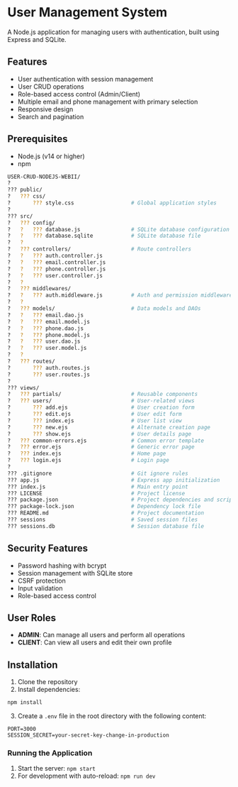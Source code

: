 # User Management System

A Node.js application for managing users with authentication, built using Express and SQLite.

## Features

- User authentication with session management
- User CRUD operations
- Role-based access control (Admin/Client)
- Multiple email and phone management with primary selection
- Responsive design
- Search and pagination

## Prerequisites

- Node.js (v14 or higher)
- npm

```bash
USER-CRUD-NODEJS-WEBII/
?
??? public/
?   ??? css/
?       ??? style.css                  # Global application styles
?
??? src/
?   ??? config/
?   ?   ??? database.js                # SQLite database configuration
?   ?   ??? database.sqlite            # SQLite database file
?   ?
?   ??? controllers/                   # Route controllers
?   ?   ??? auth.controller.js
?   ?   ??? email.controller.js
?   ?   ??? phone.controller.js
?   ?   ??? user.controller.js
?   ?
?   ??? middlewares/
?   ?   ??? auth.middleware.js         # Auth and permission middleware
?   ?
?   ??? models/                        # Data models and DAOs
?   ?   ??? email.dao.js
?   ?   ??? email.model.js
?   ?   ??? phone.dao.js
?   ?   ??? phone.model.js
?   ?   ??? user.dao.js
?   ?   ??? user.model.js
?   ?
?   ??? routes/
?       ??? auth.routes.js
?       ??? user.routes.js
?
??? views/
?   ??? partials/                      # Reusable components
?   ??? users/                         # User-related views
?       ??? add.ejs                    # User creation form
?       ??? edit.ejs                   # User edit form
?       ??? index.ejs                  # User list view
?       ??? new.ejs                    # Alternate creation page
?       ??? show.ejs                   # User details page
?   ??? common-errors.ejs              # Common error template
?   ??? error.ejs                      # Generic error page
?   ??? index.ejs                      # Home page
?   ??? login.ejs                      # Login page
?
??? .gitignore                         # Git ignore rules
??? app.js                             # Express app initialization
??? index.js                           # Main entry point
??? LICENSE                            # Project license
??? package.json                       # Project dependencies and scripts
??? package-lock.json                  # Dependency lock file
??? README.md                          # Project documentation
??? sessions                           # Saved session files
??? sessions.db                        # Session database file
```

## Security Features

- Password hashing with bcrypt
- Session management with SQLite store
- CSRF protection
- Input validation
- Role-based access control

## User Roles

- **ADMIN**: Can manage all users and perform all operations
- **CLIENT**: Can view all users and edit their own profile

## Installation

1. Clone the repository
2. Install dependencies:
```bash
npm install
```
3. Create a `.env` file in the root directory with the following content:
```
PORT=3000
SESSION_SECRET=your-secret-key-change-in-production
```
### Running the Application

1. Start the server: `npm start`
2. For development with auto-reload: `npm run dev`